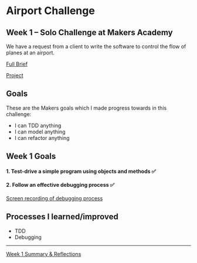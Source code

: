 # Airport Challenge 
## Week 1 – Solo Challenge at Makers Academy

We have a request from a client to write the software to control the flow of planes at an airport.  

[Full Brief](https://github.com/makersacademy/airport_challenge)

[Project](https://github.com/hannahdesmond/airport_challenge)

## Goals
These are the Makers goals which I made progress towards in this challenge:

- I can TDD anything
- I can model anything
- I can refactor anything

## Week 1 Goals

#### 1. Test-drive a simple program using objects and methods ✅
#### 2. Follow an effective debugging process ✅

[Screen recording of debugging process](https://drive.google.com/file/d/13X33UkyLERy1nOr7IxzHROlbzm-wpuuj/view)

## Processes I learned/improved
- TDD
- Debugging

---
[Week 1 Summary & Reflections](https://github.com/hannahdesmond/portfolio/blob/main/goals/weekly/week-1.md)

